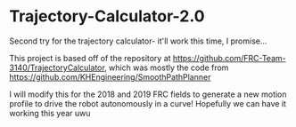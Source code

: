# Trajectory-Calculator-2.0
Second try for the trajectory calculator- it'll work this time, I promise...

This project is based off of the repository at https://github.com/FRC-Team-3140/TrajectoryCalculator, which was mostly the code
from https://github.com/KHEngineering/SmoothPathPlanner

I will modify this for the 2018 and 2019 FRC fields to generate a new motion profile to drive the robot autonomously
in a curve! Hopefully we can have it working this year uwu
